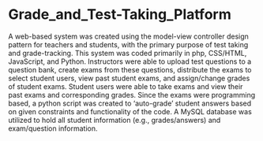# Grade_and_Test-Taking_Platform
 A web-based system was created using the model-view controller design pattern for teachers and students, with the primary purpose of test taking and grade-tracking. This system was coded primarily in php, CSS/HTML, JavaScript, and Python. Instructors were able to upload test questions to a question bank, create exams from these questions, distribute the exams to select student users, view past student exams, and assign/change grades of student exams. Student users were able to take exams and view their past exams and corresponding grades. Since the exams were programming based, a python script was created to ‘auto-grade’ student answers based on given constraints and functionality of the code. A MySQL database was utilized to hold all student information (e.g., grades/answers) and exam/question information.
